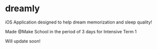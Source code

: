 # dreamly
iOS Application designed to help dream memorization and sleep quality!

Made @Make School in the period of 3 days for Intensive Term 1

Will update soon!
